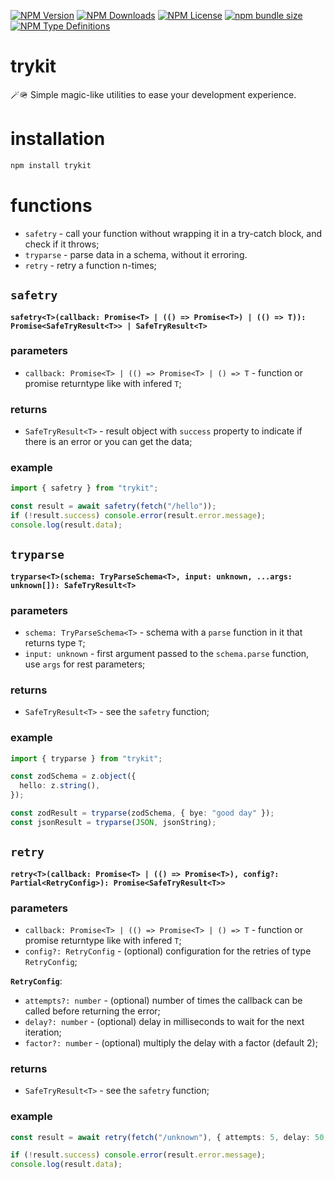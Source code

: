 [![NPM Version](https://img.shields.io/npm/v/trykit?style=flat-square?labelColor=black&color=navy)](https://npmjs.com/trykit/)
[![NPM Downloads](https://img.shields.io/npm/d18m/trykit?style=flat-square?labelColor=black&color=navy)](https://npmjs.com/trykit/)
[![NPM License](https://img.shields.io/npm/l/trykit?style=flat-square?labelColor=black&color=navy)](https://npmjs.com/trykit/)
[![npm bundle size](https://img.shields.io/bundlephobia/minzip/trykit?style=flat-square?labelColor=black&color=navy)](https://npmjs.com/trykit/)
[![NPM Type Definitions](https://img.shields.io/npm/types/trykit?style=flat-square?labelColor=black&color=navy)](https://npmjs.com/trykit/)

# trykit

🪄🪖 Simple magic-like utilities to ease your development experience.

# installation

```bash
npm install trykit
```

# functions

- `safetry` - call your function without wrapping it in a try-catch block, and check if it throws;
- `tryparse` - parse data in a schema, without it erroring.
- `retry` - retry a function n-times;

## `safetry`

**`safetry<T>(callback: Promise<T> | (() => Promise<T>) | (() => T)): Promise<SafeTryResult<T>> | SafeTryResult<T>`**

### parameters

- `callback: Promise<T> | (() => Promise<T> | () => T` - function or promise returntype like with infered `T`;

### returns

- `SafeTryResult<T>` - result object with `success` property to indicate if there is an error or you can get the data;

### example

```ts
import { safetry } from "trykit";

const result = await safetry(fetch("/hello"));
if (!result.success) console.error(result.error.message);
console.log(result.data);
```

## `tryparse`

**`tryparse<T>(schema: TryParseSchema<T>, input: unknown, ...args: unknown[]): SafeTryResult<T>`**

### parameters

- `schema: TryParseSchema<T>` - schema with a `parse` function in it that returns type `T`;
- `input: unknown` - first argument passed to the `schema.parse` function, use `args` for rest parameters;

### returns

- `SafeTryResult<T>` - see the `safetry` function;

### example

```ts
import { tryparse } from "trykit";

const zodSchema = z.object({
  hello: z.string(),
});

const zodResult = tryparse(zodSchema, { bye: "good day" });
const jsonResult = tryparse(JSON, jsonString);
```

## `retry`

**`retry<T>(callback: Promise<T> | (() => Promise<T>), config?: Partial<RetryConfig>): Promise<SafeTryResult<T>>`**

### parameters

- `callback: Promise<T> | (() => Promise<T> | () => T` - function or promise returntype like with infered `T`;
- `config?: RetryConfig` - (optional) configuration for the retries of type `RetryConfig`;

**`RetryConfig`**:

- `attempts?: number` - (optional) number of times the callback can be called before returning the error;
- `delay?: number` - (optional) delay in milliseconds to wait for the next iteration;
- `factor?: number` - (optional) multiply the delay with a factor (default 2);

### returns

- `SafeTryResult<T>` - see the `safetry` function;

### example

```ts
const result = await retry(fetch("/unknown"), { attempts: 5, delay: 50, factor: 1 });

if (!result.success) console.error(result.error.message);
console.log(result.data);
```
